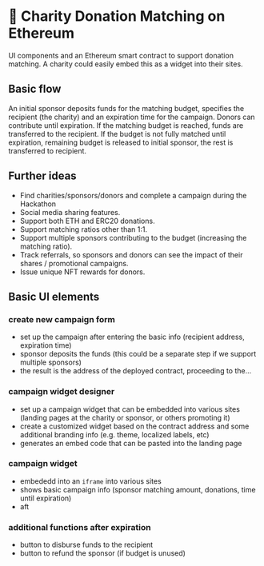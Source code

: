 # 💸 Charity Donation Matching on Ethereum

UI components and an Ethereum smart contract to support donation matching. A charity could easily embed this as a widget into their sites.

## Basic flow
An initial sponsor deposits funds for the matching budget, specifies the recipient (the charity) and an expiration time for the campaign. Donors can contribute until expiration. If the matching budget is reached, funds are transferred to the recipient. If the budget is not fully matched until expiration, remaining budget is released to initial sponsor, the rest is transferred to recipient.

## Further ideas
* Find charities/sponsors/donors and complete a campaign during the Hackathon
* Social media sharing features.
* Support both ETH and ERC20 donations.
* Support matching ratios other than 1:1. 
* Support multiple sponsors contributing to the budget (increasing the matching ratio).
* Track referrals, so sponsors and donors can see the impact of their shares / promotional campaigns.
* Issue unique NFT rewards for donors.


## Basic UI elements 

### create new campaign form
 * set up the campaign after entering the basic info (recipient address, expiration time)
 * sponsor deposits the funds (this could be a separate step if we support multiple sponsors)
 * the result is the address of the deployed contract, proceeding to the...

### campaign widget designer
 * set up a campaign widget that can be embedded into various sites (landing pages at the charity or sponsor, or others promoting it)
 * create a customized widget based on the contract address and some additional branding info (e.g. theme, localized labels, etc)
 * generates an embed code that can be pasted into the landing page

### campaign widget
 * embededd into an `iframe` into various sites
 * shows basic campaign info (sponsor matching amount, donations, time until expiration)
 * aft

### additional functions after expiration
 * button to disburse funds to the recipient
 * button to refund the sponsor (if budget is unused)


